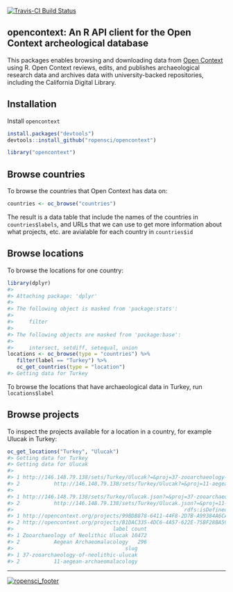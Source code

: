 <!-- README.md is generated from README.Rmd. Please edit that file -->
[![Travis-CI Build Status](https://travis-ci.org/ropensci/opencontext.png?branch=master)](https://travis-ci.org/ropensci/opencontext)

opencontext: An R API client for the Open Context archeological database
------------------------------------------------------------------------

This packages enables browsing and downloading data from [Open Context](http://opencontext.org/) using R. Open Context reviews, edits, and publishes archaeological research data and archives data with university-backed repositories, including the California Digital Library.

Installation
------------

Install `opencontext`

``` r
install.packages("devtools")
devtools::install_github("ropensci/opencontext")
```

``` r
library("opencontext")
```

Browse countries
----------------

To browse the countries that Open Context has data on:

``` r
countries <- oc_browse("countries")
```

The result is a data table that include the names of the countries in `countries$labels`, and URLs that we can use to get more information about what projects, etc. are avialable for each country in `countries$id`

Browse locations
----------------

To browse the locations for one country:

``` r
library(dplyr)
#> 
#> Attaching package: 'dplyr'
#> 
#> The following object is masked from 'package:stats':
#> 
#>     filter
#> 
#> The following objects are masked from 'package:base':
#> 
#>     intersect, setdiff, setequal, union
locations <- oc_browse(type = "countries") %>%
   filter(label == "Turkey") %>%
   oc_get_countries(type = "location")
#> Getting data for Turkey
```

To browse the locations that have archaeological data in Turkey, run `locations$label`

Browse projects
---------------

To inspect the projects available for a location in a country, for example Ulucak in Turkey:

``` r
oc_get_locations("Turkey", "Ulucak")
#> Getting data for Turkey
#> Getting data for Ulucak
#>                                                                                      id
#> 1 http://146.148.79.138/sets/Turkey/Ulucak?=&proj=37-zooarchaeology-of-neolithic-ulucak
#> 2           http://146.148.79.138/sets/Turkey/Ulucak?=&proj=11-aegean-archaeomalacology
#>                                                                                         json
#> 1 http://146.148.79.138/sets/Turkey/Ulucak.json?=&proj=37-zooarchaeology-of-neolithic-ulucak
#> 2           http://146.148.79.138/sets/Turkey/Ulucak.json?=&proj=11-aegean-archaeomalacology
#>                                                       rdfs:isDefinedBy
#> 1 http://opencontext.org/projects/99BDB878-6411-44F8-2D7B-A99384A6CA21
#> 2 http://opencontext.org/projects/B1DAC335-4DC6-4A57-622E-75BF28BA598D
#>                                label count
#> 1 Zooarchaeology of Neolithic Ulucak 10472
#> 2           Aegean Archaeomalacology   296
#>                                    slug
#> 1 37-zooarchaeology-of-neolithic-ulucak
#> 2           11-aegean-archaeomalacology
```

------------------------------------------------------------------------

[![ropensci\_footer](http://ropensci.org/public_images/github_footer.png)](http://ropensci.org)
